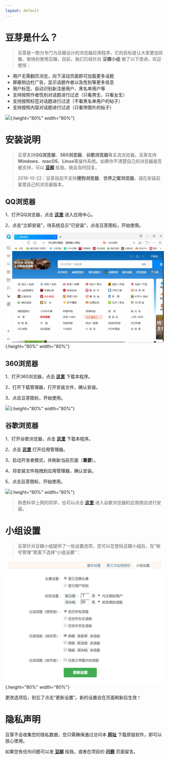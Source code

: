 ```yaml
---
layout: default
---
```

# [](#header-1)豆芽是什么？
> 豆芽是一款为专门为豆瓣设计的浏览器应用程序，它的目标是让大家更加优雅、愉快的使用豆瓣。目前，我们已经针对 **豆瓣小组** 做了以下改进，欢迎使用：

* 用户无需翻页浏览，向下滚动页面即可加载更多话题
* 屏蔽侧边栏广告，显示话题作者以及性别等更多信息
* 用户标签，自动识别新注册用户、黑名单用户等
* 支持按照作者性别对话题进行过滤（只看男生，只看女生）
* 支持按照标签对话题进行过滤（不看黑名单用户的帖子）
* 支持按照内容对话题进行过滤（只看带图片的帖子）

![](assets/usage/overview.gif){:height="80%" width="80%"}



# [](#header-1)安装说明

> 豆芽支持**QQ浏览器**、**360浏览器**、**谷歌浏览器**等主流浏览器。豆芽支持**Windows**、**macOS**、**Linux**等操作系统。如果你不清楚自己的浏览器是否被支持，可以 [**豆邮**](https://www.douban.com/doumail/write?to=101845695) 给我，我会及时回复。

> 2019-10-22：豆芽目前不支持**搜狗浏览器**、**世界之窗浏览器**，请在安装前留意自己的浏览器版本。


## [](#header-2)QQ浏览器

1、打开QQ浏览器，点击 [**这里**](https://appcenter.browser.qq.com/search/detail?key=%E8%B1%86%E8%8A%BD&id=okbegmdpgiceefipdjigeebadkehcpil%20&title=%E8%B1%86%E8%8A%BD%EF%BC%9A%E8%B1%86%E7%93%A3%E5%B0%8F%E7%BB%84%E7%9A%84%E4%BD%93%E9%AA%8C%E5%8D%87%E7%BA%A7) 进入应用中心。

2、点击“立即安装”，待系统显示“已安装”，点击豆芽图标，开始使用。

![](assets/install/qq-browser.gif){:height="80%" width="80%"}


## [](#header-2)360浏览器

1、打开360浏览器，点击 [**这里**](https://github.com/haoxi911/douya/raw/master/release/douya_v2.0.crx) 下载本程序。

2、打开下载管理器，打开安装文件，确认安装。

3、点击豆芽图标，开始使用。

![](assets/install/360-browser.gif){:height="80%" width="80%"}


## [](#header-2)谷歌浏览器

1、打开谷歌浏览器，点击 [**这里**](https://github.com/haoxi911/douya/raw/master/release/douya_v2.0.crx) 下载本程序。

2、点击 [**这里**](chrome://extensions) 打开应用管理器。

3、启动开发者模式，并刷新当前页面（**重要**）。

4、将安装文件拖拽到应用管理器，确认安装。

5、点击豆芽图标，开始使用。

![](assets/install/chrome-browser.gif){:height="80%" width="80%"}

> 熟悉科学上网的同学，也可以点击 [**这里**](https://chrome.google.com/webstore/detail/okbegmdpgiceefipdjigeebadkehcpil) 进入谷歌浏览器的应用商店进行安装。



# [](#header-1)小组设置

> 豆芽针对豆瓣小组提供了一些设置选项，您可以在登陆豆瓣小组后，在“帐号管理”里面下选择“小组设置”：

![](assets/usage/settings.png){:height="80%" width="80%"}

更改选项后，别忘了点击“更新设置”。新的设置会在页面刷新后生效！



# [](#header-1)隐私声明
豆芽不会收集您的隐私数据，您只需确保通过访问本 [**网址**](https://haoxi911.github.io/douya/) 下载原版软件，即可以放心使用。

如果您有任何问题可以发 [**豆邮**](https://www.douban.com/doumail/write?to=101845695) 给我，或者在项目的 [**问题**](https://github.com/haoxi911/douya/issues) 页面留言。
